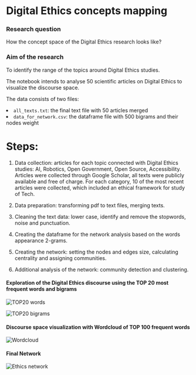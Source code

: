 # Digital Ethics concepts mapping

### Research question
How the concept space of the Digital Ethics research looks like?

### Aim of the research
To identify the range of the topics around Digital Ethics studies.

The notebook intends to analyse 50 scientific articles on Digital Ethics to visualize the discourse space.

The data consists of two files:
<li><code>all_texts.txt</code>: the final text file with 50 articles merged
<li><code>data_for_network.csv</code>: the dataframe file with 500 bigrams and their nodes weight 



# Steps:
1. Data collection: articles for each topic connected with Digital Ethics studies: AI, Robotics, Open Government, Open Source, Accessibility.
Articles were collected through Google Scholar, all texts were publicly available and free of charge. For each category, 10 of the most recent articles were collected, which included an ethical framework for study of Tech.

2. Data preparation: transforming pdf to text files, merging texts.

3. Cleaning the text data: lower case, identify and remove the stopwords, noise and punctuation.

4. Creating the dataframe for the network analysis based on the words appearance 2-grams.

5. Creating the network: setting the nodes and edges size, calculating centrality and assigning communities.

6. Additional analysis of the network: community detection and clustering.

#### Exploration of the Digital Ethics discourse using the TOP 20 most frequent words and bigrams
![TOP20 words](https://github.com/yuliianikolaenko/Data_Science_network_analysis/blob/main/top20_words.png)

![TOP20 bigrams](https://github.com/yuliianikolaenko/Data_Science_network_analysis/blob/main/top20_bigrams.png)

#### Discourse space visualization with Wordcloud of TOP 100 frequent words 
![Wordcloud](https://github.com/yuliianikolaenko/Data_Science_network_analysis/blob/main/wordcloud.png)

#### Final Network
![Ethics network](https://github.com/yuliianikolaenko/Data_Science_network_analysis/blob/main/ethics%20network.png)


